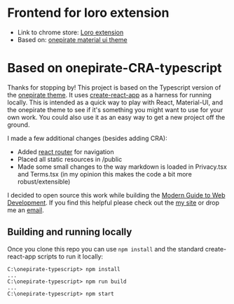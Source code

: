 # Frontend for loro extension

- Link to chrome store: [Loro extension](https://chrome.google.com/webstore/detail/loro/ddficccfblbcldoekmniikjcfdcggidp?hl=en&authuser=0)  
- Based on: [onepirate material ui theme](https://github.com/rothbart/onepirate-typescript)

# Based on onepirate-CRA-typescript

Thanks for stopping by! This project is based on the Typescript version of the [onepirate theme](https://material-ui.com/store/items/onepirate/). It uses [create-react-app](https://github.com/facebook/create-react-app) as a harness for running locally. This is intended as a quick way to play with React, Material-UI, and the onepirate theme to see if it's something you might want to use for your own work. You could also use it as an easy way to get a new project off the ground.

I made a few additional changes (besides adding CRA):
* Added [react router](https://reactrouter.com/) for navigation
* Placed all static resources in /public
* Made some small changes to the way markdown is loaded in Privacy.tsx and Terms.tsx (in my opinion this makes the code a bit more robust/extensible)

I decided to open source this work while building the [Modern Guide to Web Development](https://field-guide.web.app/). If you find this helpful please check out the [my site](https://field-guide.web.app/) or drop me an [email](mailto:rothbart@gmail.com).

## Building and running locally

Once you clone this repo you can use `npm install` and the standard create-react-app scripts to run it locally:

```
C:\onepirate-typescript> npm install
...
C:\onepirate-typescript> npm run build
...
C:\onepirate-typescript> npm start
```
